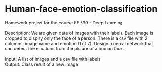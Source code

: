 # Human-face-emotion-classification
Homework project for the course EE 599 - Deep Learning </br> </br>
Description: We are given data of images with their labels. Each image is cropped to display only the face of a person. There is a csv file with 2 columns: image name and emotion (1 of 7). Design a neural network that can detect the emotions from the picture of a human face. </br>  
Input: A list of images and a csv file with labels</br>
Output: Class result of a new image
